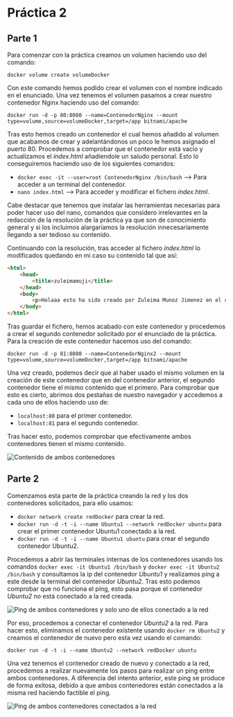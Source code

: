 # Práctica 2
## Parte 1
Para comenzar con la práctica creamos un volumen haciendo uso del comando:


`docker volume create volumeDocker`


Con este comando hemos podido crear el volumen con el nombre indicado en el enunciado. Una vez tenemos el volumen pasamos a crear nuestro contenedor Nginx haciendo uso del comando:


`docker run -d -p 80:8080 --name=ContenedorNginx --mount type=volume,source=volumeDocker,target=/app bitnami/apache`


Tras esto hemos creado un contenedor el cual hemos añadido al volumen que acabamos de crear y adelantándonos un poco le hemos asignado el puerto 80. Procedemos a comprobar que el contenedor está vacío y actualizamos el _index.html_ añadiendole un saludo personal. Esto lo conseguiremos haciendo uso de los siguientes comandos:


  * `docker exec -it --user=root ContenedorNginx /bin/bash` --> Para acceder a un terminal del contenedor.
  * `nano index.html` --> Para acceder y modificar el fichero _index.html_.


Cabe destacar que tenemos que instalar las herramientas necesarias para poder hacer uso del nano, comandos que considero irrelevantes en la redacción de la resolución de la práctica ya que son de conocimiento general y si los incluimos alargaríamos la resolución innecesariamente llegando a ser tedioso su contenido.


Continuando con la resolución, tras acceder al fichero _index.html_ lo modificados quedando en mi caso su contenido tal que así:


```html
<html>
    <head>
        <title>zuleimamuji</title>
    </head>
    <body>
        <p>Holaaa esto ha sido creado por Zuleima Munoz Jimenez en el curso 22/23</p>
    </body>
</html>
```


Tras guardar el fichero, hemos acabado con este contenedor y procedemos a crear el segundo contenedor solicitado por el enunciado de la práctica. Para la creación de este contenedor hacemos uso del comando:


`docker run -d -p 81:8080 --name=ContenedorNginx2 --mount type=volume,source=volumeDocker,target=/app bitnami/apache`


Una vez creado, podemos decir que al haber usado el mismo volumen en la creación de este contenedor que en del contenedor anterior, el segundo contenedor tiene el mismo contenido que el primero. Para comprobar que esto es cierto, abrimos dos pestañas de nuestro navegador y accedemos a cada uno de ellos haciendo uso de:


  * `localhost:80` para el primer contenedor.
  * `localhost:81` para el segundo contenedor.


Tras hacer esto, podemos comprobar que efectivamente ambos contenedores tienen el mismo contenido.


![Contenido de ambos contenedores](Parte1OK.png "Contenido de ambos contenedores")


## Parte 2
Comenzamos esta parte de la práctica creando la red y los dos contenedores solicitados, para ello usamos:


  * `docker network create redDocker` para crear la red.
  * `docker run -d -t -i --name Ubuntu1 --network redDocker ubuntu` para crear el primer contenedor Ubuntu1 conectado a la red.
  * `docker run -d -t -i --name Ubuntu1 ubuntu` para crear el segundo contenedor Ubuntu2.

Procedemos a abrir las terminales internas de los contenedores usando los comandos `docker exec -it Ubuntu1 /bin/bash` y `docker exec -it Ubuntu2 /bin/bash`  y consultamos la ip del contenedor _Ubuntu1_ y realizamos ping a este desde la terminal del contenedor _Ubuntu2_. Tras esto podemos comprobar que no funciona el ping, esto pasa porque el contenedor _Ubuntu2_ no está conectado a la red creada.


![Ping de ambos contenedores y solo uno de ellos conectado a la red](Parte2_pregunta1.png "Ping de ambos contenedores y solo uno de ellos conectado a la red")


Por eso, procedemos a conectar el contenedor _Ubuntu2_ a la red. Para hacer esto, eliminamos el contenedor existente usando `docker rm Ubuntu2` y creamos el contenedor de nuevo pero esta vez usando el comando:


`docker run -d -t -i --name Ubuntu2 --network redDocker ubuntu`


Una vez tenemos el contenedor creado de nuevo y conectado a la red, procedemos a realizar nuevamente los pasos para realizar un ping entre ambos contenedores. A diferencia del intento anterior, este ping se produce de forma exitosa, debido a que ambos contenedores están conectados a la misma red haciendo factible el ping.


![Ping de ambos contenedores conectados a la red](Parte2_pregunta2.png "Ping de ambos contenedores conectados a la red")
